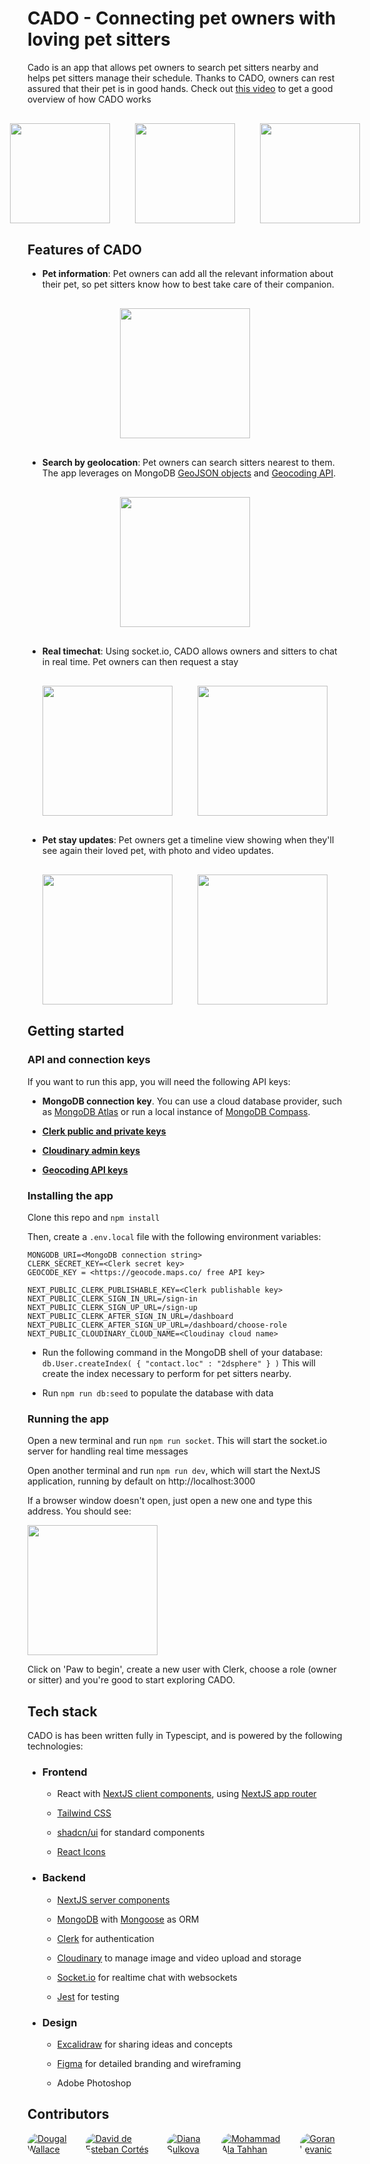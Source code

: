 <style type="text/css" rel="stylesheet">
  .avatar {
    border-radius: 10000px;
  }

  .images-row {
    display: flex;
    justify-content: center;
    gap: 40px;
    margin: 30px 0;
  }

  .app-image {
    text-align: center;
    margin: 30px 0;
  }

  .contributors {
    display: flex;
    justify-content: center;
    width: 100%;
    gap: 20px
  }
</style>

# CADO - Connecting pet owners with loving pet sitters

Cado is an app that allows pet owners to search pet sitters nearby and helps pet sitters manage their schedule. Thanks to CADO, owners can rest assured that their pet is in good hands. Check out [this video](https://www.youtube.com/watch?v=RXkWKWYjr74) to get a good overview of how CADO works

<div class="images-row">
  <img title="" src="./project/images/app-demo-1.png" alt="" width="160">
  <img title="" src="./project/images/app-demo-2.png" alt="" width="160">
  <img title="" src="./project/images/app-demo-10.png" alt="" width="160">
</div>

## Features of CADO

- **Pet information**: Pet owners can add all the relevant information about their pet, so pet sitters know how to best take care of their companion.

<div class="app-image">
  <img title="" src="./project/images/app-demo-2.png" alt="" width="208">
</div>

- **Search by geolocation**: Pet owners can search sitters nearest to them. The app leverages on MongoDB [GeoJSON objects](https://www.mongodb.com/docs/manual/geospatial-queries/) and [Geocoding API](https://geocode.maps.co/).

<div class="app-image">
  <img title="" src="./project/images/app-demo-6.png" alt="" width="208">
</div>

- **Real timechat**: Using socket.io, CADO allows owners and sitters to chat in real time. Pet owners can then request a stay

<div class="images-row">
  <img title="" src="./project/images/app-demo-9.png" alt="" width="208">
  <img title="" src="./project/images/app-demo-8.png" alt="" width="208">
</div>

- **Pet stay updates**: Pet owners get a timeline view showing when they'll see again their loved pet, with photo and video updates.

<div class="images-row">
  <img title="" src="./project/images/app-demo-4.png" alt="" width="208">
  <img title="" src="./project/images/app-demo-5.png" alt="" width="208">
</div>

## Getting started

### API and connection keys

If you want to run this app, you will need the following API keys:

- **MongoDB connection key**. You can use a cloud database provider, such as [MongoDB Atlas](https://www.mongodb.com/atlas) or run a local instance of [MongoDB Compass](https://www.mongodb.com/products/tools/compass).

- **[Clerk public and private keys](https://clerk-docs-git-prettier-fixes.clerkpreview.com/quickstarts/nextjs/stable#set-environment-keys)**

- **[Cloudinary admin keys](https://cloudinary.com/documentation/admin_api)**

- **[Geocoding API keys](https://geocode.maps.co/)**

### Installing the app

Clone this repo and `npm install`

Then, create a `.env.local` file with the following environment variables:

```
MONGODB_URI=<MongoDB connection string>
CLERK_SECRET_KEY=<Clerk secret key>
GEOCODE_KEY = <https://geocode.maps.co/ free API key>

NEXT_PUBLIC_CLERK_PUBLISHABLE_KEY=<Clerk publishable key>
NEXT_PUBLIC_CLERK_SIGN_IN_URL=/sign-in
NEXT_PUBLIC_CLERK_SIGN_UP_URL=/sign-up
NEXT_PUBLIC_CLERK_AFTER_SIGN_IN_URL=/dashboard
NEXT_PUBLIC_CLERK_AFTER_SIGN_UP_URL=/dashboard/choose-role
NEXT_PUBLIC_CLOUDINARY_CLOUD_NAME=<Cloudinay cloud name>
```

- Run the following command in the MongoDB shell of your database: `db.User.createIndex( { "contact.loc" : "2dsphere" } )` This will create the index necessary to perform for pet sitters nearby.

- Run `npm run db:seed` to populate the database with data

### Running the app

Open a new terminal and run `npm run socket`. This will start the socket.io server for handling real time messages

Open another terminal and run `npm run dev`, which will start the NextJS application, running by default on http://localhost:3000

If a browser window doesn't open, just open a new one and type this address. You should see:

<img title="" src="file:///D:/pr0/codeworks/projects/thesis-project/pet-care-app/project/images/app-demo-1.png" alt="" width="208" data-align="center">

Click on 'Paw to begin', create a new user with Clerk, choose a role (owner or sitter) and you're good to start exploring CADO.

## Tech stack

CADO is has been written fully in Typescipt, and is powered by the following technologies:

- ### Frontend

  - React with [NextJS client components](https://nextjs.org/docs/app/building-your-application/rendering/client-components), using [NextJS app router](https://nextjs.org/docs/app)

  - [Tailwind CSS](https://tailwindcss.com/)

  - [shadcn/ui](https://ui.shadcn.com/) for standard components

  - [React Icons](https://react-icons.github.io/react-icons/)

- ### Backend

  - [NextJS server components](https://nextjs.org/docs/app/building-your-application/rendering/server-components)

  - [MongoDB](https://www.mongodb.com/) with [Mongoose](https://mongoosejs.com/) as ORM

  - [Clerk](https://clerk.com/) for authentication

  - [Cloudinary](https://cloudinary.com/) to manage image and video upload and storage

  - [Socket.io](https://socket.io/) for realtime chat with websockets

  - [Jest](https://jestjs.io/) for testing

- ### Design

  - [Excalidraw](https://excalidraw.com/) for sharing ideas and concepts

  - [Figma](https://www.figma.com/) for detailed branding and wireframing

  - Adobe Photoshop

## Contributors

<div class="contributors">
  <a href="https://github.com/ootwither">
    <img alt="Dougal Wallace" src="https://avatars.githubusercontent.com/u/81982916?size=50" class="avatar">
  </a>
  <a href="https://github.com/estdavid">
    <img alt="David de Esteban Cortés" src="https://avatars.githubusercontent.com/u/79582482?size=50" class="avatar">
  </a>
  <a href="https://github.com/diankita">
    <img alt="Diana Sulkova" src="https://avatars.githubusercontent.com/u/114820366?size=50" class="avatar">
  </a>
  <a href="https://github.com/alaa-cw">
    <img alt="Mohammad Ala Tahhan" src="https://avatars.githubusercontent.com/u/143452899?size=50" class="avatar">
  </a>
  <a href="https://github.com/goran853">
    <img alt="Goran Levanic" src="https://avatars.githubusercontent.com/u/138351342?size=50" class="avatar">
  </a>
</div>
